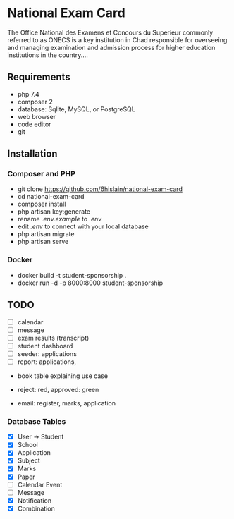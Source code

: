 # National Exam Card

The Office National des Examens et Concours du Superieur commonly referred to as ONECS is a key institution in Chad responsible for overseeing and managing examination and admission process for higher education institutions in the country....

## Requirements

-   php 7.4
-   composer 2
-   database: Sqlite, MySQL, or PostgreSQL
-   web browser
-   code editor
-   git

## Installation

### Composer and PHP

-   git clone https://github.com/6hislain/national-exam-card
-   cd national-exam-card
-   composer install
-   php artisan key:generate
-   rename _.env.example_ to _.env_
-   edit _.env_ to connect with your local database
-   php artisan migrate
-   php artisan serve

### Docker

-   docker build -t student-sponsorship .
-   docker run -d -p 8000:8000 student-sponsorship

## TODO

-   [ ] calendar
-   [ ] message
-   [ ] exam results (transcript)
-   [ ] student dashboard
-   [ ] seeder: applications
-   [ ] report: applications,
-   book table explaining use case

-   reject: red, approved: green
-   email: register, marks, application

### Database Tables

-   [x] User -> Student
-   [x] School
-   [x] Application
-   [x] Subject
-   [x] Marks
-   [x] Paper
-   [ ] Calendar Event
-   [ ] Message
-   [x] Notification
-   [x] Combination
